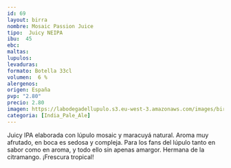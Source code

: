 ```yaml
--- 
id: 69
layout: birra
nombre: Mosaic Passion Juice
tipo:  Juicy NEIPA
ibu:  45
ebc:
maltas: 
lupulos: 
levaduras: 
formato: Botella 33cl
volumen:  6 %
alergenos: 
origen: España
pvp: "2.80"
precio: 2.80
imagen: https://labodegadellupulo.s3.eu-west-3.amazonaws.com/images/birras/mosaicpassion.jpg
categoria: [India_Pale_Ale]
---
```

Juicy IPA elaborada con lúpulo mosaic y maracuyá natural. Aroma muy afrutado, en boca es sedosa y compleja. Para los fans del lúpulo tanto en sabor como en aroma, y todo ello sin apenas amargor. Hermana de la citramango. ¡Frescura tropical!
















